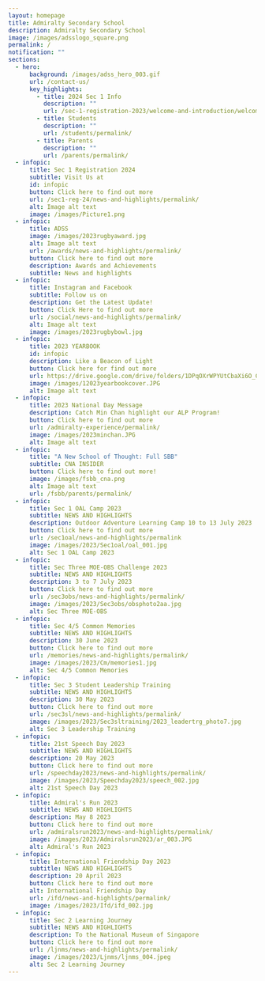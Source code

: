 ```yaml
---
layout: homepage
title: Admiralty Secondary School
description: Admiralty Secondary School
image: /images/adsslogo_square.png
permalink: /
notification: ""
sections:
  - hero:
      background: /images/adss_hero_003.gif
      url: /contact-us/
      key_highlights:
        - title: 2024 Sec 1 Info
          description: ""
          url: /sec-1-registration-2023/welcome-and-introduction/welcome-msg-by-p/
        - title: Students
          description: ""
          url: /students/permalink/
        - title: Parents
          description: ""
          url: /parents/permalink/
  - infopic:
      title: Sec 1 Registration 2024
      subtitle: Visit Us at
      id: infopic
      button: Click here to find out more
      url: /sec1-reg-24/news-and-highlights/permalink/
      alt: Image alt text
      image: /images/Picture1.png
  - infopic:
      title: ADSS
      image: /images/2023rugbyaward.jpg
      alt: Image alt text
      url: /awards/news-and-highlights/permalink/
      button: Click here to find out more
      description: Awards and Achievements
      subtitle: News and highlights
  - infopic:
      title: Instagram and Facebook
      subtitle: Follow us on
      description: Get the Latest Update!
      button: Click Here to find out more
      url: /social/news-and-highlights/permalink/
      alt: Image alt text
      image: /images/2023rugbybowl.jpg
  - infopic:
      title: 2023 YEARBOOK
      id: infopic
      description: Like a Beacon of Light
      button: Click here for find out more
      url: https://drive.google.com/drive/folders/1DPqOXrWPYUtCbaXi6O_Cr70RhRtzQqLO?usp=sharing
      image: /images/12023yearbookcover.JPG
      alt: Image alt text
  - infopic:
      title: 2023 National Day Message
      description: Catch Min Chan highlight our ALP Program!
      button: Click here to find out more
      url: /admiralty-experience/permalink/
      image: /images/2023minchan.JPG
      alt: Image alt text
  - infopic:
      title: "A New School of Thought: Full SBB"
      subtitle: CNA INSIDER
      button: Click here to find out more!
      image: /images/fsbb_cna.png
      alt: Image alt text
      url: /fsbb/parents/permalink/
  - infopic:
      title: Sec 1 OAL Camp 2023
      subtitle: NEWS AND HIGHLIGHTS
      description: Outdoor Adventure Learning Camp 10 to 13 July 2023
      button: Click here to find out more
      url: /sec1oal/news-and-highlights/permalink
      image: /images/2023/Sec1oal/oal_001.jpg
      alt: Sec 1 OAL Camp 2023
  - infopic:
      title: Sec Three MOE-OBS Challenge 2023
      subtitle: NEWS AND HIGHLIGHTS
      description: 3 to 7 July 2023
      button: Click here to find out more
      url: /sec3obs/news-and-highlights/permalink/
      image: /images/2023/Sec3obs/obsphoto2aa.jpg
      alt: Sec Three MOE-OBS
  - infopic:
      title: Sec 4/5 Common Memories
      subtitle: NEWS AND HIGHLIGHTS
      description: 30 June 2023
      button: Click here to find out more
      url: /memories/news-and-highlights/permalink/
      image: /images/2023/Cm/memories1.jpg
      alt: Sec 4/5 Common Memories
  - infopic:
      title: Sec 3 Student Leadership Training
      subtitle: NEWS AND HIGHLIGHTS
      description: 30 May 2023
      button: Click here to find out more
      url: /sec3sl/news-and-highlights/permalink/
      image: /images/2023/Sec3sltraining/2023_leadertrg_photo7.jpg
      alt: Sec 3 Leadership Training
  - infopic:
      title: 21st Speech Day 2023
      subtitle: NEWS AND HIGHLIGHTS
      description: 20 May 2023
      button: Click here to find out more
      url: /speechday2023/news-and-highlights/permalink/
      image: /images/2023/Speechday2023/speech_002.jpg
      alt: 21st Speech Day 2023
  - infopic:
      title: Admiral's Run 2023
      subtitle: NEWS AND HIGHLIGHTS
      description: May 8 2023
      button: Click here to find out more
      url: /admiralsrun2023/news-and-highlights/permalink/
      image: /images/2023/Admiralsrun2023/ar_003.JPG
      alt: Admiral's Run 2023
  - infopic:
      title: International Friendship Day 2023
      subtitle: NEWS AND HIGHLIGHTS
      description: 20 April 2023
      button: Click here to find out more
      alt: International Friendship Day
      url: /ifd/news-and-highlights/permalink/
      image: /images/2023/Ifd/ifd_002.jpg
  - infopic:
      title: Sec 2 Learning Journey
      subtitle: NEWS AND HIGHLIGHTS
      description: To the National Museum of Singapore
      button: Click here to find out more
      url: /ljnms/news-and-highlights/permalink/
      image: /images/2023/Ljnms/ljnms_004.jpeg
      alt: Sec 2 Learning Journey
---
```

